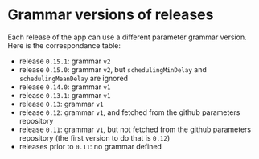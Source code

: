 Grammar versions of releases
============================

Each release of the app can use a different parameter grammar version. Here is the correspondance table:

* release `0.15.1`: grammar `v2`
* release `0.15.0`: grammar `v2`, but `schedulingMinDelay` and `schedulingMeanDelay` are ignored
* release `0.14.0`: grammar `v1`
* release `0.13.1`: grammar `v1`
* release `0.13`: grammar `v1`
* release `0.12`: grammar `v1`, and fetched from the github parameters repository
* release `0.11`: grammar `v1`, but not fetched from the github parameters repository (the first version to do that is `0.12`)
* releases prior to `0.11`: no grammar defined
